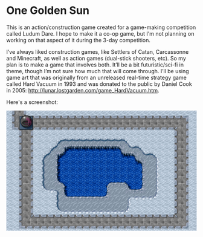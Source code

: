 # One Golden Sun

This is an action/construction game created for a game-making competition called Ludum Dare. I hope to make it a co-op game, but I'm not planning on working on that aspect of it during the 3-day competition.

I’ve always liked construction games, like Settlers of Catan, Carcassonne and Minecraft, as well as action games (dual-stick shooters, etc). So my plan is to make a game that involves both. It’ll be a bit futuristic/sci-fi in theme, though I’m not sure how much that will come through. I’ll be using game art that was originally from an unreleased real-time strategy game called Hard Vacuum in 1993 and was donated to the public by Daniel Cook in 2005: http://lunar.lostgarden.com/game_HardVacuum.htm.

Here's a screenshot:

![first screenshot](screenshot1.png)
